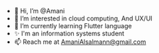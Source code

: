 - 👋 Hi, I’m @Amani 
- 👀 I’m interested in cloud computing, And UX/UI
- 🌱 I’m currently learning Flutter language
- ✨ I'm an information systems student
- 📫 Reach me at AmaniAlsalmann@gmail.com

<!---
AmaniAAlshehri/AmaniAAlshehri is a ✨ special ✨ repository because its `README.md` (this file) appears on your GitHub profile.
You can click the Preview link to take a look at your changes.
--->
